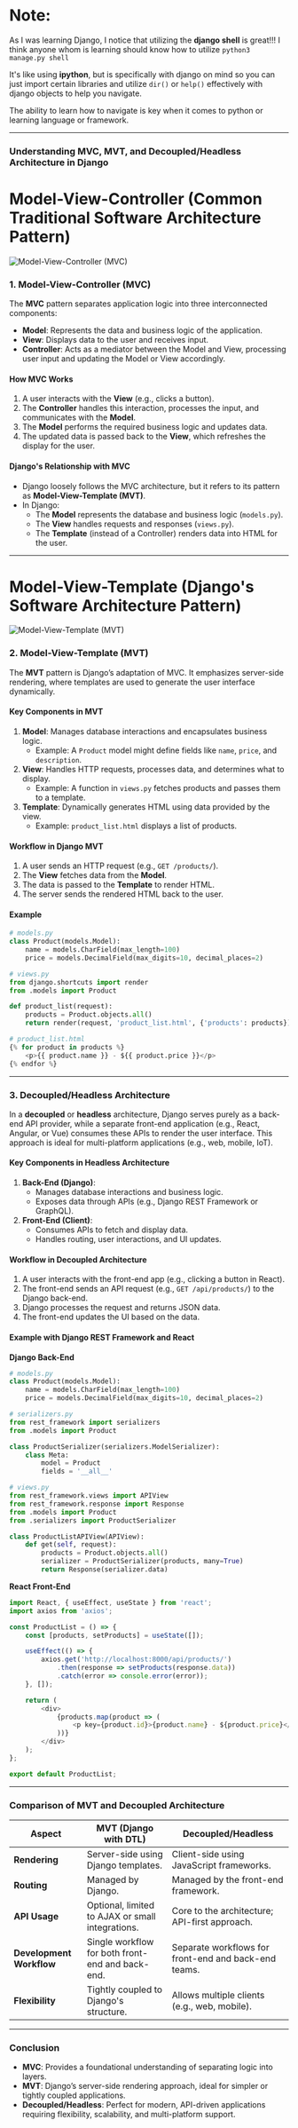 # Note:
As I was learning Django, I notice that utilizing the **django shell** is great!!! I think anyone whom is learning should know how to utilize
```python3 manage.py shell```

It's like using **ipython**, but is specifically with django on mind so you can just import certain libraries and utilize ```dir()``` or ```help()``` effectively with django objects to help you navigate.

The ability to learn how to navigate is key when it comes to python or learning language or framework.

-----

### Understanding MVC, MVT, and Decoupled/Headless Architecture in Django

# Model-View-Controller (Common Traditional Software Architecture Pattern)
![Model-View-Controller (MVC)](https://raw.githubusercontent.com/0xNullLight/WebDesign-notes/refs/heads/main/img/MVC.png)
### **1. Model-View-Controller (MVC)**

The **MVC** pattern separates application logic into three interconnected components:

-   **Model**: Represents the data and business logic of the application.
-   **View**: Displays data to the user and receives input.
-   **Controller**: Acts as a mediator between the Model and View, processing user input and updating the Model or View accordingly.

#### **How MVC Works**

1.  A user interacts with the **View** (e.g., clicks a button).
2.  The **Controller** handles this interaction, processes the input, and communicates with the **Model**.
3.  The **Model** performs the required business logic and updates data.
4.  The updated data is passed back to the **View**, which refreshes the display for the user.

#### **Django's Relationship with MVC**

-   Django loosely follows the MVC architecture, but it refers to its pattern as **Model-View-Template (MVT)**.
-   In Django:
    -   The **Model** represents the database and business logic (`models.py`).
    -   The **View** handles requests and responses (`views.py`).
    -   The **Template** (instead of a Controller) renders data into HTML for the user.

-----
# Model-View-Template (Django's Software Architecture Pattern)
![Model-View-Template (MVT)](https://raw.githubusercontent.com/0xNullLight/WebDesign-notes/refs/heads/main/img/MVT.png)
### **2. Model-View-Template (MVT)**

The **MVT** pattern is Django’s adaptation of MVC. It emphasizes server-side rendering, where templates are used to generate the user interface dynamically.

#### **Key Components in MVT**

1.  **Model**: Manages database interactions and encapsulates business logic.
    -   Example: A `Product` model might define fields like `name`, `price`, and `description`.
2.  **View**: Handles HTTP requests, processes data, and determines what to display.
    -   Example: A function in `views.py` fetches products and passes them to a template.
3.  **Template**: Dynamically generates HTML using data provided by the view.
    -   Example: `product_list.html` displays a list of products.

#### **Workflow in Django MVT**

1.  A user sends an HTTP request (e.g., `GET /products/`).
2.  The **View** fetches data from the **Model**.
3.  The data is passed to the **Template** to render HTML.
4.  The server sends the rendered HTML back to the user.

#### **Example**

```python
# models.py
class Product(models.Model):
    name = models.CharField(max_length=100)
    price = models.DecimalField(max_digits=10, decimal_places=2)

# views.py
from django.shortcuts import render
from .models import Product

def product_list(request):
    products = Product.objects.all()
    return render(request, 'product_list.html', {'products': products})

# product_list.html
{% for product in products %}
    <p>{{ product.name }} - ${{ product.price }}</p>
{% endfor %}

```

----------

### **3. Decoupled/Headless Architecture**

In a **decoupled** or **headless** architecture, Django serves purely as a back-end API provider, while a separate front-end application (e.g., React, Angular, or Vue) consumes these APIs to render the user interface. This approach is ideal for multi-platform applications (e.g., web, mobile, IoT).

#### **Key Components in Headless Architecture**

1.  **Back-End (Django)**:
    -   Manages database interactions and business logic.
    -   Exposes data through APIs (e.g., Django REST Framework or GraphQL).
2.  **Front-End (Client)**:
    -   Consumes APIs to fetch and display data.
    -   Handles routing, user interactions, and UI updates.

#### **Workflow in Decoupled Architecture**

1.  A user interacts with the front-end app (e.g., clicking a button in React).
2.  The front-end sends an API request (e.g., `GET /api/products/`) to the Django back-end.
3.  Django processes the request and returns JSON data.
4.  The front-end updates the UI based on the data.

#### **Example with Django REST Framework and React**

**Django Back-End**

```python
# models.py
class Product(models.Model):
    name = models.CharField(max_length=100)
    price = models.DecimalField(max_digits=10, decimal_places=2)

# serializers.py
from rest_framework import serializers
from .models import Product

class ProductSerializer(serializers.ModelSerializer):
    class Meta:
        model = Product
        fields = '__all__'

# views.py
from rest_framework.views import APIView
from rest_framework.response import Response
from .models import Product
from .serializers import ProductSerializer

class ProductListAPIView(APIView):
    def get(self, request):
        products = Product.objects.all()
        serializer = ProductSerializer(products, many=True)
        return Response(serializer.data)

```

**React Front-End**

```javascript
import React, { useEffect, useState } from 'react';
import axios from 'axios';

const ProductList = () => {
    const [products, setProducts] = useState([]);

    useEffect(() => {
        axios.get('http://localhost:8000/api/products/')
            .then(response => setProducts(response.data))
            .catch(error => console.error(error));
    }, []);

    return (
        <div>
            {products.map(product => (
                <p key={product.id}>{product.name} - ${product.price}</p>
            ))}
        </div>
    );
};

export default ProductList;

```

----------

### **Comparison of MVT and Decoupled Architecture**

| **Aspect**            | **MVT (Django with DTL)**         | **Decoupled/Headless**               |
|------------------------|-----------------------------------|--------------------------------------|
| **Rendering**         | Server-side using Django templates. | Client-side using JavaScript frameworks. |
| **Routing**           | Managed by Django.                | Managed by the front-end framework.   |
| **API Usage**         | Optional, limited to AJAX or small integrations. | Core to the architecture; API-first approach. |
| **Development Workflow** | Single workflow for both front-end and back-end. | Separate workflows for front-end and back-end teams. |
| **Flexibility**       | Tightly coupled to Django's structure. | Allows multiple clients (e.g., web, mobile). |

----------

### **Conclusion**

-   **MVC**: Provides a foundational understanding of separating logic into layers.
-   **MVT**: Django’s server-side rendering approach, ideal for simpler or tightly coupled applications.
-   **Decoupled/Headless**: Perfect for modern, API-driven applications requiring flexibility, scalability, and multi-platform support.
